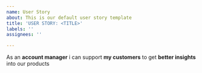 ```yaml
---
name: User Story
about: This is our default user story template
title: 'USER STORY: <TITLE>'
labels: ''
assignees: ''

---
```


As an **account manager** i can support **my customers** to get **better insights** into our products
